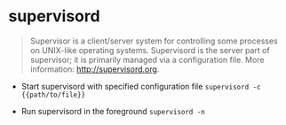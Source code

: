 # supervisord
> Supervisor is a client/server system for controlling some processes on UNIX-like operating systems.
> Supervisord is the server part of supervisor; it is primarily managed via a configuration file.
> More information: <http://supervisord.org>.

- Start supervisord with specified configuration file
`supervisord -c {{path/to/file}}`

- Run supervisord in the foreground
`supervisord -n`
